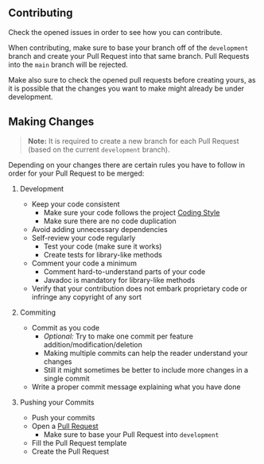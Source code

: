 ## Contributing

Check the opened issues in order to see how you can contribute.

When contributing, make sure to base your branch off of the `development` branch and create your Pull Request into that same branch.
Pull Requests into the `main` branch will be rejected.

Make also sure to check the opened pull requests before creating yours, as it is possible that the changes you want to make might already be under development.

## Making Changes

> **Note:** It is required to create a new branch for each Pull Request (based on the current `development` branch).

Depending on your changes there are certain rules you have to follow in order for your Pull Request to be merged:

1. Development

   - Keep your code consistent
     - Make sure your code follows the project [Coding Style](https://github.com/Montaime/discord/wiki/Coding-Style)
     - Make sure there are no code duplication
   - Avoid adding unnecessary dependencies
   - Self-review your code regularly
     - Test your code (make sure it works)
     - Create tests for library-like methods
   - Comment your code a minimum
     - Comment hard-to-understand parts of your code
     - Javadoc is mandatory for library-like methods
   - Verify that your contribution does not embark proprietary code or infringe any copyright of any sort

2. Commiting

   - Commit as you code
     - *Optional:* Try to make one commit per feature addition/modification/deletion
     - Making multiple commits can help the reader understand your changes
     - Still it might sometimes be better to include more changes in a single commit
   - Write a proper commit message explaining what you have done

3. Pushing your Commits 

   - Push your commits
   - Open a [Pull Request](https://docs.github.com/en/free-pro-team@latest/github/collaborating-with-issues-and-pull-requests/about-pull-requests)
     - Make sure to base your Pull Request into `development`
   - Fill the Pull Request template
   - Create the Pull Request

